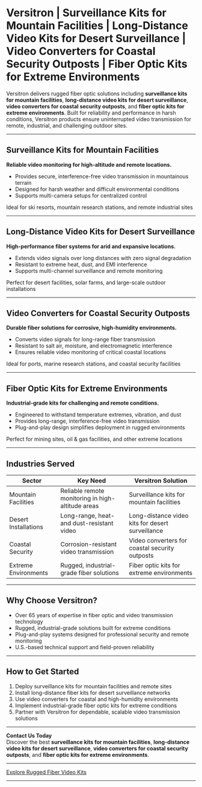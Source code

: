 # Versitron | Surveillance Kits for Mountain Facilities | Long-Distance Video Kits for Desert Surveillance | Video Converters for Coastal Security Outposts | Fiber Optic Kits for Extreme Environments

Versitron delivers rugged fiber optic solutions including **surveillance kits for mountain facilities**, **long-distance video kits for desert surveillance**, **video converters for coastal security outposts**, and **fiber optic kits for extreme environments**. Built for reliability and performance in harsh conditions, Versitron products ensure uninterrupted video transmission for remote, industrial, and challenging outdoor sites.

---

## Surveillance Kits for Mountain Facilities

**Reliable video monitoring for high-altitude and remote locations.**

- Provides secure, interference-free video transmission in mountainous terrain  
- Designed for harsh weather and difficult environmental conditions  
- Supports multi-camera setups for centralized control  

Ideal for ski resorts, mountain research stations, and remote industrial sites  

---

## Long-Distance Video Kits for Desert Surveillance

**High-performance fiber systems for arid and expansive locations.**

- Extends video signals over long distances with zero signal degradation  
- Resistant to extreme heat, dust, and EMI interference  
- Supports multi-channel surveillance and remote monitoring  

Perfect for desert facilities, solar farms, and large-scale outdoor installations  

---

## Video Converters for Coastal Security Outposts

**Durable fiber solutions for corrosive, high-humidity environments.**

- Converts video signals for long-range fiber transmission  
- Resistant to salt air, moisture, and electromagnetic interference  
- Ensures reliable video monitoring of critical coastal locations  

Ideal for ports, marine research stations, and coastal security facilities  

---

## Fiber Optic Kits for Extreme Environments

**Industrial-grade kits for challenging and remote conditions.**

- Engineered to withstand temperature extremes, vibration, and dust  
- Provides long-range, interference-free video transmission  
- Plug-and-play design simplifies deployment in rugged environments  

Perfect for mining sites, oil & gas facilities, and other extreme locations  

---

## Industries Served

| Sector                     | Key Need                                           | Versitron Solution                                         |
|-----------------------------|---------------------------------------------------|------------------------------------------------------------|
| Mountain Facilities         | Reliable remote monitoring in high-altitude areas| Surveillance kits for mountain facilities                 |
| Desert Installations        | Long-range, heat- and dust-resistant video       | Long-distance video kits for desert surveillance          |
| Coastal Security            | Corrosion-resistant video transmission            | Video converters for coastal security outposts            |
| Extreme Environments        | Rugged, industrial-grade fiber solutions          | Fiber optic kits for extreme environments                 |

---

## Why Choose Versitron?

- Over 65 years of expertise in fiber optic and video transmission technology  
- Rugged, industrial-grade solutions built for extreme conditions  
- Plug-and-play systems designed for professional security and remote monitoring  
- U.S.-based technical support and field-proven reliability  

---

## How to Get Started

1. Deploy surveillance kits for mountain facilities and remote sites  
2. Install long-distance fiber kits for desert surveillance networks  
3. Use video converters for coastal and high-humidity environments  
4. Implement industrial-grade fiber optic kits for extreme conditions  
5. Partner with Versitron for dependable, scalable video transmission solutions  

---

**Contact Us Today**  
Discover the best **surveillance kits for mountain facilities**, **long-distance video kits for desert surveillance**, **video converters for coastal security outposts**, and **fiber optic kits for extreme environments**.  

---

[Explore Rugged Fiber Video Kits](https://www.versitron.com/collections/2-channel-video-to-fiber-installation-kits)

---
